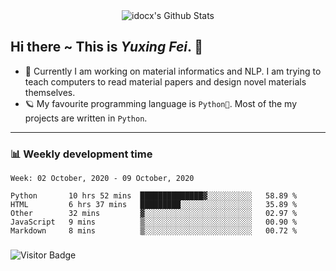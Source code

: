 <div align="center">
    <img align="center" src="https://github-readme-stats.vercel.app/api?username=idocx&show_icons=true&hide_border=true" alt="idocx's Github Stats"></img>
</div>

## Hi there ~ This is *Yuxing Fei*. ‍👋

- 🚀 Currently I am working on material informatics and NLP. I am trying to teach computers to read material papers and design novel materials themselves.
- 🪐 My favourite programming language is `Python🐍`. Most of the my projects are written in `Python`.

---

### 📊 Weekly development time
<!--START_SECTION:waka-->
```text
Week: 02 October, 2020 - 09 October, 2020

Python       10 hrs 52 mins  ██████████████▓░░░░░░░░░░   58.89 % 
HTML         6 hrs 37 mins   █████████░░░░░░░░░░░░░░░░   35.89 % 
Other        32 mins         ▓░░░░░░░░░░░░░░░░░░░░░░░░   02.97 % 
JavaScript   9 mins          ▒░░░░░░░░░░░░░░░░░░░░░░░░   00.90 % 
Markdown     8 mins          ▒░░░░░░░░░░░░░░░░░░░░░░░░   00.72 % 
```
<!--END_SECTION:waka-->

### 

![Visitor Badge](https://visitor-badge.laobi.icu/badge?page_id=idocx.idocx)